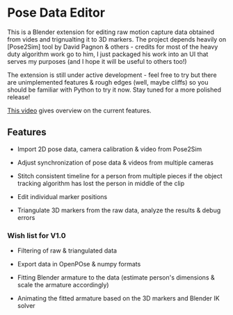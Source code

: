# Pose Data Editor

This is a Blender extension for editing raw motion capture data obtained from
vides and trignualting it to 3D markers. The project depends heavily on
[Pose2Sim] tool by David Pagnon & others - credits for most of the heavy duty
algorithm work go to him, I just packaged his work into an UI that serves my
purposes (and I hope it will be useful to others too!)

The extension is still under active development - feel free to try but there are
unimplemented features & rough edges (well, maybe cliffs) so you should be
familiar with Python to try it now. Stay tuned for a more polished release!

[This video](https://www.youtube.com/watch?v=UD7q4lEcN1E) gives overview on the
current features.

## Features

* Import 2D pose data, camera calibration & video from Pose2Sim

* Adjust synchronization of pose data & videos from multiple cameras

* Stitch consistent timeline for a person from multiple pieces if the object tracking algorithm has lost the person in middle of the clip

* Edit individual marker positions

* Triangulate 3D markers from the raw data, analyze the results & debug errors 

### Wish list for V1.0

* Filtering of raw & triangulated data

* Export data in OpenPOse & numpy formats

* Fitting Blender armature to the data (estimate person's dimensions & scale the
  armature accordingly)

* Animating the fitted armature based on the 3D markers and Blender IK solver


